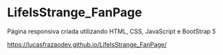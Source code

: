 # LifeIsStrange_FanPage

Página responsiva criada utilizando HTML, CSS, JavaScript e BootStrap 5

https://lucasfrazaodev.github.io/LifeIsStrange_FanPage/
